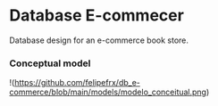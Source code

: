 # Database E-commecer
Database design for an e-commerce book store.

### Conceptual model

!(https://github.com/felipefrx/db_e-commerce/blob/main/models/modelo_conceitual.png)

